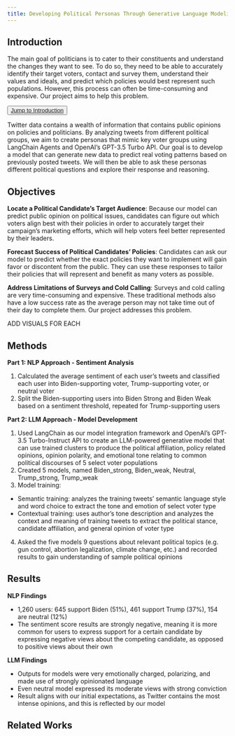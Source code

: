 ```yaml
---
title: Developing Political Personas Through Generative Language Modeling
---
```


## Introduction
<p id="introduction">
  The main goal of politicians is to cater to their constituents and understand the changes they want to see. To do so, they need to be able to accurately identify their target voters, contact and survey them, understand their values and ideals, and predict which policies would best represent such populations. However, this process can often be time-consuming and expensive. Our project aims to help this problem.
</p>

<button><a href="#introduction">Jump to Introduction</a></button>



Twitter data contains a wealth of information that contains public opinions on policies and politicians. By analyzing tweets from different political groups, we aim to create personas that mimic key voter groups using LangChain Agents and OpenAI’s GPT-3.5 Turbo API. Our goal is to develop a model that can generate new data to predict real voting patterns based on previously posted tweets. We will then be able to ask these personas different political questions and explore their response and reasoning.

## Objectives
**Locate a Political Candidate’s Target Audience**:
Because our model can predict public opinion on political issues, candidates can figure out which voters align best with their policies in order to accurately target their campaign’s marketing efforts, which will help voters feel better represented by their leaders.

**Forecast Success of Political Candidates’ Policies**:
Candidates can ask our model to predict whether the exact policies they want to implement will gain favor or discontent from the public. They can use these responses to tailor their policies that will represent and benefit as many voters as possible.

**Address Limitations of Surveys and Cold Calling**:
Surveys and cold calling are very time-consuming and expensive. These traditional methods also have a low success rate as the average person may not take time out of their day to complete them. Our project addresses this problem.

ADD VISUALS FOR EACH

## Methods
**Part 1: NLP Approach - Sentiment Analysis**
1. Calculated the average sentiment of each user’s tweets and classified each user into Biden-supporting voter, Trump-supporting voter, or neutral voter
2. Split the Biden-supporting users into Biden Strong and Biden Weak based on a sentiment threshold, repeated for Trump-supporting users

**Part 2: LLM Approach - Model Development**
1. Used LangChain as our model integration framework and OpenAI’s GPT-3.5 Turbo-Instruct API to create an LLM-powered generative model that can use trained clusters to produce the political affiliation, policy related opinions, opinion polarity, and emotional tone relating to common political discourses of 5 select voter populations
2. Created 5 models, named Biden_strong, Biden_weak, Neutral, Trump_strong, Trump_weak
3. Model training:
  - Semantic training: analyzes the training tweets’ semantic language style and word choice to extract the tone and emotion of select voter type
  - Contextual training: uses author’s tone description and analyzes the context and meaning of training tweets to extract the political stance, candidate affiliation, and general opinion of voter type
4. Asked the five models 9 questions about relevant political topics (e.g. gun control, abortion legalization, climate change, etc.) and recorded results to gain understanding of sample political opinions

## Results
**NLP Findings**
- 1,260 users: 645 support Biden (51%), 461 support Trump (37%), 154 are neutral (12%)
- The sentiment score results are strongly negative, meaning it is more common for users to express support for a certain candidate by expressing negative views about the competing candidate, as opposed to positive views about their own

**LLM Findings**
- Outputs for models were very emotionally charged, polarizing, and made use of strongly opinionated language
- Even neutral model expressed its moderate views with strong conviction
- Result aligns with our initial expectations, as Twitter contains the most intense opinions, and this is reflected by our model

## Related Works
